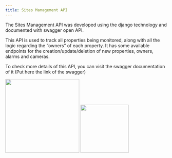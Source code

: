 ```yaml
---
title: Sites Management API
---
```


The Sites Management API was developed using the django technology and documented with swagger open API.

This API is used to track all properties being monitored, along with all the logic regarding the “owners” of each property. It has some available endpoints for the creation/update/deletion of new properties, owners, alarms and cameras.

To check more details of this API, you can visit the swagger documentation of it
(Put here the link of the swagger)

<img src="/img/django.png" width="230"/>
<img src="/img/swagger.png" width="150"/>